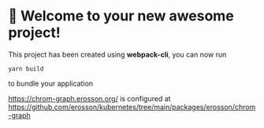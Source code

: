 # 🚀 Welcome to your new awesome project!

This project has been created using **webpack-cli**, you can now run

```
yarn build
```

to bundle your application

https://chrom-graph.erosson.org/ is configured at https://github.com/erosson/kubernetes/tree/main/packages/erosson/chrom-graph

